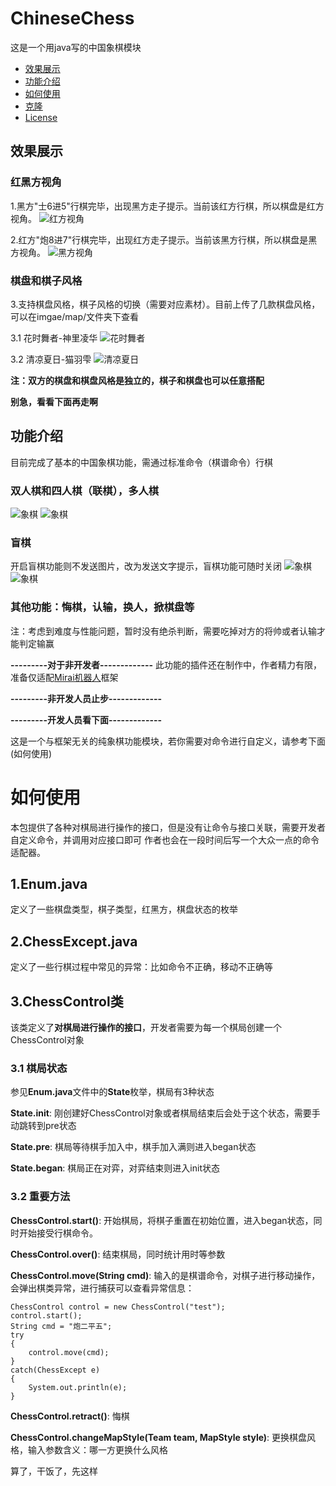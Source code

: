# ChineseChess
这是一个用java写的中国象棋模块

- [效果展示](#效果展示)
- [功能介绍](#功能介绍)
- [如何使用](#如何使用)
- [克隆](#克隆)
- [License](#license)


## 效果展示
### 红黑方视角
1.黑方"士6进5"行棋完毕，出现黑方走子提示。当前该红方行棋，所以棋盘是红方视角。
![红方视角](./image/example/1.jpg)


2.红方"炮8进7"行棋完毕，出现红方走子提示。当前该黑方行棋，所以棋盘是黑方视角。
![黑方视角](./image/example/2.jpg)


### 棋盘和棋子风格
3.支持棋盘风格，棋子风格的切换（需要对应素材）。目前上传了几款棋盘风格，可以在imgae/map/文件夹下查看

3.1 花时舞者-神里凌华
![花时舞者](./image/example/3.jpg)

3.2 清凉夏日-猫羽雫
![清凉夏日](./image/example/4.jpg)

**注：双方的棋盘和棋盘风格是独立的，棋子和棋盘也可以任意搭配**

**别急，看看下面再走啊**


## 功能介绍
目前完成了基本的中国象棋功能，需通过标准命令（棋谱命令）行棋
### 双人棋和四人棋（联棋），多人棋
![象棋](./image/example/5.jpg)
![象棋](./image/example/8.jpg)

### 盲棋
开启盲棋功能则不发送图片，改为发送文字提示，盲棋功能可随时关闭
![象棋](./image/example/6.jpg)
![象棋](./image/example/7.jpg)

### 其他功能：悔棋，认输，换人，掀棋盘等
注：考虑到难度与性能问题，暂时没有绝杀判断，需要吃掉对方的将帅或者认输才能判定输赢

**---------对于非开发者-------------**
此功能的插件还在制作中，作者精力有限，准备仅适配[Mirai机器人](https://mirai.mamoe.net/)框架

**---------非开发人员止步-------------**

**---------开发人员看下面-------------**

这是一个与框架无关的纯象棋功能模块，若你需要对命令进行自定义，请参考下面(如何使用)

# 如何使用

本包提供了各种对棋局进行操作的接口，但是没有让命令与接口关联，需要开发者自定义命令，并调用对应接口即可
作者也会在一段时间后写一个大众一点的命令适配器。

## 1.Enum.java
定义了一些棋盘类型，棋子类型，红黑方，棋盘状态的枚举

## 2.ChessExcept.java
定义了一些行棋过程中常见的异常：比如命令不正确，移动不正确等

## 3.ChessControl类
该类定义了**对棋局进行操作的接口**，开发者需要为每一个棋局创建一个ChessControl对象

### 3.1 棋局状态
参见**Enum.java**文件中的**State**枚举，棋局有3种状态

**State.init**: 刚创建好ChessControl对象或者棋局结束后会处于这个状态，需要手动跳转到pre状态

**State.pre**: 棋局等待棋手加入中，棋手加入满则进入began状态

**State.began**: 棋局正在对弈，对弈结束则进入init状态
### 3.2 重要方法
**ChessControl.start()**: 开始棋局，将棋子重置在初始位置，进入began状态，同时开始接受行棋命令。

**ChessControl.over()**: 结束棋局，同时统计用时等参数

**ChessControl.move(String cmd)**: 输入的是棋谱命令，对棋子进行移动操作，会弹出棋类异常，进行捕获可以查看异常信息：

```
ChessControl control = new ChessControl("test");
control.start();
String cmd = "炮二平五";
try
{
    control.move(cmd);
}
catch(ChessExcept e)
{
    System.out.println(e);
}
```

**ChessControl.retract()**: 悔棋

**ChessControl.changeMapStyle(Team team, MapStyle style)**: 更换棋盘风格，输入参数含义：哪一方更换什么风格

算了，干饭了，先这样